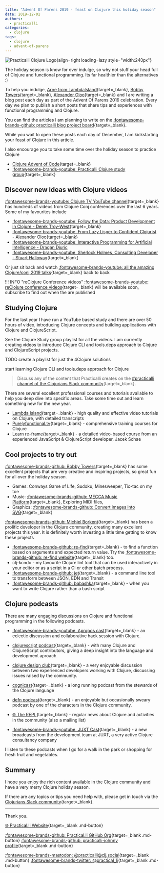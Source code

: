 ```yaml
---
title: "Advent Of Parens 2019 - feast on Clojure this holiday season"
date: 2019-12-01
authors:
  - practicalli
categories:
  - clojure
tags:  
  - clojure
  - advent-of-parens
---
```


<!-- GitHub issue:  -->
<!-- https://github.com/practicalli/blog-content/issues/34 -->


![Practicalli Clojure Logo](https://github.com/practicalli/graphic-design/blob/live/topic-images/clojure-logo-name.png?raw=true){align=right loading=lazy style="width:240px"}

The holiday season is know for over indulge, so why not stuff your head full of Clojure and functional programming.  Its far healthier than the alternatives :)

To help you indulge, [Arne from LambdaIsland](https://lambdaisland.com/blog/2019-11-25-advent-of-parens){target=_blank}, [Bobby Towers](https://porkostomus.gitlab.io/){target=_blank}, [Alexander Oloo](https://alexanderoloo.com/){target=_blank} and I are writing a blog post each day as part of the Advent Of Parens 2019 celebration.  Every day we plan to publish a short posts that share tips and experiences with functional programming and Clojure.

You can find the articles I am planning to write on the [:fontawesome-brands-github: practicalli blog project board](https://github.com/practicalli/blog-content/projects/1?card_filter_query=label%3Aadvent-of-parens){target=_blank}.

While you wait to open these posts each day of December, I am kickstarting your feast of Clojure in this article.

I also encourage you to take some time over the holiday season to practice Clojure

* [Clojure Advent of Code](/posts/clojure-advent-of-code-2019/){target=_blank}
* [:fontawesome-brands-youtube: Practicalli Clojure study group](https://www.youtube.com/watch?v=MZcuL4lRw5E&list=PLpr9V-R8ZxiDjyU7cQYWOEFBDR1t7t0wv){target=_blank}

<!-- more -->

## Discover new ideas with Clojure videos

[:fontawesome-brands-youtube: Clojure TV YouTube channel](https://www.youtube.com/user/ClojureTV){target=_blank} has hundreds of videos from Clojure Conj conferences over the last 6 years.  Some of my favourites include

* [:fontawesome-brands-youtube: Follow the Data: Product Development in Clojure - Derek Troy-West](https://www.youtube.com/watch?v=MnvtPzEH-d8&list=PLZdCLR02grLqSy15ALLAZDU6LGpAJDrAQ){target=_blank}
* [:fontawesome-brands-youtube: From Lazy Lisper to Confident Clojurist - Alexander Oloo](https://www.youtube.com/watch?v=U99UHYUW63k&list=PLZdCLR02grLqSy15ALLAZDU6LGpAJDrAQ&index=5){target=_blank}
* [:fontawesome-brands-youtube: Interactive Programming for Artificial Intelligence - Dragan Djuric](https://www.youtube.com/watch?v=m0rSJ9xdsdk&list=PLZdCLR02grLqSy15ALLAZDU6LGpAJDrAQ&index=10)
* [:fontawesome-brands-youtube: Sherlock Holmes, Consulting Developer - Stuart Halloway](https://www.youtube.com/watch?v=OUZZKtypink&list=PLZdCLR02grLqSy15ALLAZDU6LGpAJDrAQ&index=11){target=_blank}

Or just sit back and watch [:fontawesome-brands-youtube: all the amazing Clojure/conj 2019 talks](https://www.youtube.com/watch?v=MnvtPzEH-d8&list=PLZdCLR02grLqSy15ALLAZDU6LGpAJDrAQ){target=_blank} back to back

!!! INFO "reClojure Conference videos"
    [:fontawesome-brands-youtube: reClojure conference videos](https://www.youtube.com/channel/UCbZW8yCqEncYciie8_1yy7w){target=_blank} will be available soon, subscribe to find out when the are published


## Studying Clojure

For the last year I have run a YouTube based study and there are over 50 hours of video,  introducing Clojure concepts and building applications with Clojure and ClojureScript.

See the Clojure Study group playlist for all the videos.  I am currently creating videos to introduce Clojure CLI and tools.deps approach to Clojure and ClojureScript projects.


TODO create a playlist for just the 4Clojure solutions

start learning Clojure CLI and tools.deps approach for Clojure

> Discuss any of the content that Practicalli creates on the [#practicalli channel of the Clojurians Slack community](https://clojurians.slack.com/messages/practicalli){target=_blank}.


There are several excellent professional courses and tutorials available to help you deep dive into specific areas.  Take some time out and learn something new for the new year.

* [Lambda Island](https://lambdaisland.com/blog/2019-11-25-advent-of-parens){target=_blank} - high quality and effective video tutorials on Clojure, with detailed transcripts
* [Purelyfunctional.tv](https://purelyfunctional.tv/){target=_blank} - comprehensive training courses for Clojure
* [Learn re-frame](https://www.learnreframe.com/){target=_blank} - a detailed video-based course from an experienced JavaScript & ClojureScript developer, Jacek Schae

## Cool projects to try out

[:fontawesome-brands-github: Bobby Towers](https://github.com/porkostomus/mecca-pix){target=_blank} has some excellent projects that are very creative and inspiring projects, so great fun for all over the holiday season.

* Games: Conways Game of Life, Sudoku, Minesweeper, Tic-tac on my toe
* Music: [:fontawesome-brands-github: MECCA Music Platform](https://github.com/porkostomus/mecca-pix){target=_blank}, Exploring MIDI files,
* Graphics: [:fontawesome-brands-github: Convert images into SVG](https://github.com/porkostomus/mecca-pix){target=_blank}

[:fontawesome-brands-github: Michiel Borkent](https://github.com/borkdude){target=_blank} has been a prolific developer in the Clojure community, creating many excellent projects this year.  It is definitely worth investing a little time getting to know these projects

* [:fontawesome-brands-github: re-find](https://github.com/borkdude/re-find){target=_blank} - to find a function based on arguments and expected return value.  Try the [:fontawesome-brands-github: re-find website](https://borkdude.github.io/re-find.web/){target=_blank} too.
* clj-kondo - my favourite Clojure lint tool that can be used interactively in your editor or as a script in a CI or other batch process.
* [:fontawesome-brands-github: jet](https://github.com/borkdude/jet){target=_blank} - a command line tool to transform between JSON, EDN and Transit
* [:fontawesome-brands-github: babashka](https://github.com/borkdude/babashka){target=_blank} - when you want to write Clojure rather than a bash script


## Clojure podcasts

There are many engaging discussions on Clojure and functional programming in the following podcasts.

* [:fontawesome-brands-youtube: Apropos cast](https://www.youtube.com/channel/UC1UxEQuBvfLJgWR5tk_XIXA){target=_blank} - an eclectic discussion and collaborative hack session with Clojure.

* [clojurescript podcast](https://clojurescriptpodcast.com/){target=_blank} - with many Clojure and ClojureScript contributors, giving a deep insight into the language and development aproach.

* [clojure design club](https://clojuredesign.club/){target=_blank} - a very enjoyable discussion between two experienced developers working with Clojure, discussing issues raised by the community.

* [cognicast](http://blog.cognitect.com/cognicast){target=_blank} - a long running podcast from the stewards of the Clojure language

* [defn podcast](https://twitter.com/defnpodcast?lang=en){target=_blank} - an enjoyable but occasionally sweary podcast by one of the characters in the Clojure community.

* [:globe_with_meridians: The REPL](https://www.therepl.net/){target=_blank} - regular news about Clojure and activities in the community (also a mailing list)

* [:fontawesome-brands-youtube: JUXT Cast](https://www.youtube.com/channel/UC5G6p4wwKuDKZsgDrbp5j5A){target=_blank} - a new broadcasts from the development team at JUXT, a very active Clojure consultancy company

I listen to these podcasts when I go for a walk in the park or shopping for fresh fruit and vegetables.


## Summary

I hope you enjoy the rich content available in the Clojure community and have a very merry Clojure holiday season.

If there are any topics or tips you need help with, please get in touch via the [Clojurians Slack community](https://clojurians.slack.com/messages/practicalli){target=_blank}.


---
Thank you.

[:globe_with_meridians: Practical.li Website](https://practical.li){target=_blank .md-button} 

[:fontawesome-brands-github: Practical.li GitHub Org](https://github.com/practicalli){target=_blank .md-button} 
[:fontawesome-brands-github: practicalli-johnny profile](https://github.com/practicalli-johnny){target=_blank .md-button}

[:fontawesome-brands-mastodon: @practicalli@clj.social](https://clj.social/@practicalli){target=_blank .md-button}
[:fontawesome-brands-twitter: @practical_li](https://twitter.com/practcial_li){target=_blank .md-button}
